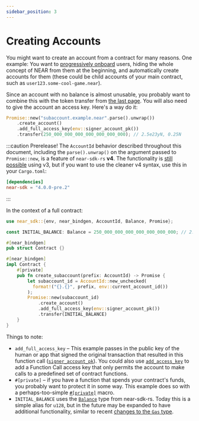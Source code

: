 ```yaml
---
sidebar_position: 3
---
```


# Creating Accounts

You might want to create an account from a contract for many reasons. One example:
You want to [progressively onboard](https://www.youtube.com/watch?v=7mO4yN1zjbs&t=2s) users, hiding the whole concept of NEAR from them at the beginning, and automatically create accounts for them (these could be child accounts of your main contract, such as `user123.some-cool-game.near`).

Since an account with no balance is almost unusable, you probably want to combine this with the token transfer from [the last page](./token-tx.md). You will also need to give the account an access key. Here's a way do it:

```rust
Promise::new("subaccount.example.near".parse().unwrap())
    .create_account()
    .add_full_access_key(env::signer_account_pk())
    .transfer(250_000_000_000_000_000_000_000); // 2.5e23yN, 0.25N
```

:::caution Prerelease!
The `AccountId` behavior described throughout this document, including the `parse().unwrap()` on the argument passed to `Promise::new`, is a feature of `near-sdk-rs` **v4**. The functionality is [still possible](https://docs.rs/near-sdk/3.1.0/near_sdk/json_types/struct.ValidAccountId.html) using v3, but if you want to use the cleaner v4 syntax, use this in your `Cargo.toml`:

```toml
[dependencies]
near-sdk = "4.0.0-pre.2"
```
:::

In the context of a full contract:

```rust
use near_sdk::{env, near_bindgen, AccountId, Balance, Promise};

const INITIAL_BALANCE: Balance = 250_000_000_000_000_000_000_000; // 2.5e23yN, 0.25N

#[near_bindgen]
pub struct Contract {}

#[near_bindgen]
impl Contract {
    #[private]
    pub fn create_subaccount(prefix: AccountId) -> Promise {
        let subaccount_id = AccountId::new_unchecked(
          format!("{}.{}", prefix, env::current_account_id())
        );
        Promise::new(subaccount_id)
            .create_account()
            .add_full_access_key(env::signer_account_pk())
            .transfer(INITIAL_BALANCE)
    }
}
```

Things to note:

* `add_full_access_key` – This example passes in the public key of the human or app that signed the original transaction that resulted in this function call ([`signer_account_pk`](https://docs.rs/near-sdk/3.1.0/near_sdk/env/fn.signer_account_id.html)). You could also use [`add_access_key`](https://docs.rs/near-sdk/latest/near_sdk/struct.Promise.html#method.add_access_key) to add a Function Call access key that only permits the account to make calls to a predefined set of contract functions.
* `#[private]` – if you have a function that spends your contract's funds, you probably want to protect it in some way. This example does so with a perhaps-too-simple [`#[private]`](../contract-interface/private-methods.md) macro.
* `INITIAL_BALANCE` uses the [`Balance`](https://docs.rs/near-sdk/3.1.0/near_sdk/type.Balance.html) type from near-sdk-rs. Today this is a simple alias for `u128`, but in the future may be expanded to have additional functionality, similar to recent [changes to the `Gas` type](https://github.com/near/near-sdk-rs/pull/471).
